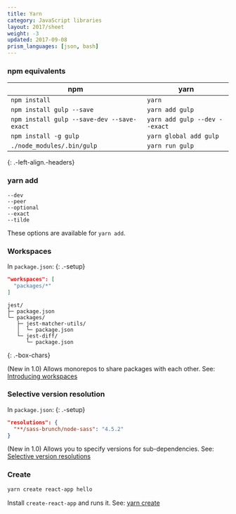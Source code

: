 ```yaml
---
title: Yarn
category: JavaScript libraries
layout: 2017/sheet
weight: -3
updated: 2017-09-08
prism_languages: [json, bash]
---
```


### npm equivalents

| npm | yarn |
| --- | ---- |
| `npm install` | `yarn` |
| `npm install gulp --save` | `yarn add gulp` |
| `npm install gulp --save-dev --save-exact` | `yarn add gulp --dev --exact` |
| `npm install -g gulp` | `yarn global add gulp` |
| `./node_modules/.bin/gulp` | `yarn run gulp` |
{: .-left-align.-headers}

### yarn add

```
--dev
--peer
--optional
--exact
--tilde
```

These options are available for `yarn add`.

### Workspaces

In `package.json`:
{: .-setup}

```json
"workspaces": [
  "packages/*"
]
```

```
jest/
├─ package.json
└─ packages/
   ├─ jest-matcher-utils/
   │  └─ package.json
   └─ jest-diff/
      └─ package.json
```
{: .-box-chars}

(New in 1.0) Allows monorepos to share packages with each other. See: [Introducing workspaces](https://yarnpkg.com/blog/2017/08/02/introducing-workspaces/)

### Selective version resolution

In `package.json`:
{: .-setup}

```json
"resolutions": {
  "**/sass-brunch/node-sass": "4.5.2"
}
```

(New in 1.0) Allows you to specify versions for sub-dependencies. See: [Selective version resolutions](https://github.com/yarnpkg/yarn/pull/4105)

### Create

```bash
yarn create react-app hello
```

Install `create-react-app` and runs it. See: [yarn create](https://github.com/yarnpkg/rfcs/blob/master/implemented/0000-yarn-create.md)
